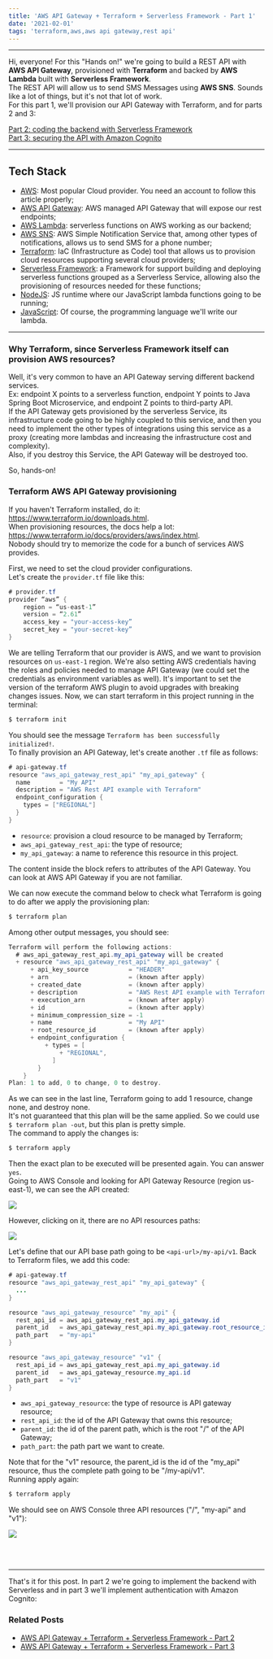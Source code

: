 ```yaml
---
title: 'AWS API Gateway + Terraform + Serverless Framework - Part 1'
date: '2021-02-01'
tags: 'terraform,aws,aws api gateway,rest api'
---
```


---

Hi, everyone!
For this "Hands on!" we're going to build a REST API with **AWS API Gateway**, provisioned with **Terraform** and backed by **AWS Lambda** built with **Serverless Framework**.  
The REST API will allow us to send SMS Messages using **AWS SNS**. Sounds like a lot of things, 
but it's not that lot of work.  
For this part 1, we'll provision our API Gateway with Terraform, and for parts 2 and 3:

<a className="text-slate-700 hover:text-blue-400" href="../posts/hands-on-aws-agw-terraform-sls-framework-part-2">Part 2: coding the backend with Serverless Framework</a>  
<a className="text-slate-700 hover:text-blue-400" href="../posts/hands-on-aws-agw-terraform-sls-framework-part-3">Part 3: securing the API with Amazon Cognito</a>

---

## Tech Stack
- [AWS](https://aws.amazon.com/): Most popular Cloud provider. You need an account to follow this article properly;
- [AWS API Gateway](https://aws.amazon.com/api-gateway/): AWS managed API Gateway that will expose our rest endpoints;
- [AWS Lambda](https://aws.amazon.com/lambda/): serverless functions on AWS working as our backend;
- [AWS SNS](https://aws.amazon.com/sns/): AWS Simple Notification Service that, among other types of notifications, allows us to send SMS for a phone number;
- [Terraform](https://www.terraform.io/): IaC (Infrastructure as Code) tool that allows us to provision cloud resources supporting several cloud providers;
- [Serverless Framework](https://www.serverless.com/): a Framework for support building and deploying serverless functions grouped as a Serverless Service, allowing also the provisioning of resources needed for these functions;
- [NodeJS](https://nodejs.org/): JS runtime where our JavaScript lambda functions going to be running;
- [JavaScript](https://developer.mozilla.org/en-US/docs/Web/JavaScript): Of course, the programming language we'll write our lambda.

---

### Why Terraform, since Serverless Framework itself can provision AWS resources?
Well, it's very common to have an API Gateway serving different backend services.  
Ex: endpoint X points to a serverless function, endpoint Y points to Java Spring Boot Microservice, and endpoint Z points to third-party API.  
If the API Gateway gets provisioned by the serverless Service, its infrastructure code going to 
be highly coupled to this service, and then you need to implement the other types of integrations using 
this service as a proxy (creating more lambdas and increasing the infrastructure cost and complexity).  
Also, if you destroy this Service, the API Gateway will be destroyed too.

So, hands-on!

### Terraform AWS API Gateway provisioning
If you haven't Terraform installed, do it: https://www.terraform.io/downloads.html.  
When provisioning resources, the docs help a lot: https://www.terraform.io/docs/providers/aws/index.html.  
Nobody should try to memorize the code for a bunch of services AWS provides.

First, we need to set the cloud provider configurations.  
Let's create the `provider.tf` file like this:

```java
# provider.tf
provider “aws” {
    region = “us-east-1”
    version = “2.61”
    access_key = "your-access-key”
    secret_key = "your-secret-key” 
}
```
We are telling Terraform that our provider is AWS, and we want to provision resources on 
`us-east-1` region.
We're also setting AWS credentials having the roles and policies needed to manage API Gateway (we could set the credentials as environment variables as well).
It's important to set the version of the terraform AWS plugin to avoid upgrades with breaking changes issues.
Now, we can start terraform in this project running in the terminal:  

```sh
$ terraform init
```  
You should see the message `Terraform has been successfully initialized!`.  
To finally provision an API Gateway, let's create another `.tf` file as follows:

```java
# api-gateway.tf
resource "aws_api_gateway_rest_api" "my_api_gateway" {
  name        = "My API"
  description = "AWS Rest API example with Terraform"
  endpoint_configuration {
    types = ["REGIONAL"]
  }
}
```
- `resource`: provision a cloud resource to be managed by Terraform;
- `aws_api_gateway_rest_api`: the type of resource;
- `my_api_gateway`: a name to reference this resource in this project.
  
The content inside the block refers to attributes of the API Gateway. You can look at AWS API Gateway if you are not familiar.

We can now execute the command below to check what Terraform is going to do after we apply the 
provisioning plan:

```sh
$ terraform plan
```  
Among other output messages, you should see:

```java
Terraform will perform the following actions:
  # aws_api_gateway_rest_api.my_api_gateway will be created
  + resource "aws_api_gateway_rest_api" "my_api_gateway" {
      + api_key_source           = "HEADER"
      + arn                      = (known after apply)
      + created_date             = (known after apply)
      + description              = "AWS Rest API example with Terraform"
      + execution_arn            = (known after apply)
      + id                       = (known after apply)
      + minimum_compression_size = -1
      + name                     = "My API"
      + root_resource_id         = (known after apply)
      + endpoint_configuration {
          + types = [
              + "REGIONAL",
            ]
        }
    }
Plan: 1 to add, 0 to change, 0 to destroy.
```
As we can see in the last line, Terraform going to add 1 resource, change none, and destroy none.  
It's not guaranteed that this plan will be the same applied. So we could use `$ terraform plan -out`, but this plan is pretty simple.  
The command to apply the changes is:

```sh
$ terraform apply
```  
Then the exact plan to be executed will be presented again. You can answer `yes`.  
Going to AWS Console and looking for API Gateway Resource (region us-east-1), we can see the API created:

![](../images/posts/hands-on-aws-agw-terraform-sls-framework-part-1/aws_api_gateway.png)

However, clicking on it, there are no API resources paths:

![](../images/posts/hands-on-aws-agw-terraform-sls-framework-part-1/aws_api_gateway_no_paths.png)

Let's define that our API base path going to be `<api-url>/my-api/v1`.
Back to Terraform files, we add this code:

```java
# api-gateway.tf
resource "aws_api_gateway_rest_api" "my_api_gateway" {
  ...
}

resource "aws_api_gateway_resource" "my_api" {
  rest_api_id = aws_api_gateway_rest_api.my_api_gateway.id
  parent_id   = aws_api_gateway_rest_api.my_api_gateway.root_resource_id
  path_part   = "my-api"
}

resource "aws_api_gateway_resource" "v1" {
  rest_api_id = aws_api_gateway_rest_api.my_api_gateway.id
  parent_id   = aws_api_gateway_resource.my_api.id
  path_part   = "v1"
}
```

- `aws_api_gateway_resource`: the type of resource is API gateway resource;
- `rest_api_id`: the id of the API Gateway that owns this resource;
- `parent_id`: the id of the parent path, which is the root "/" of the API Gateway;
- `path_part`: the path part we want to create.

Note that for the "v1" resource, the parent_id is the id of the "my_api" resource, thus the complete path going to be "/my-api/v1".  
Running apply again:

```sh
$ terraform apply
```  
We should see on AWS Console three API resources ("/", "my-api" and "v1"):

![](../images/posts/hands-on-aws-agw-terraform-sls-framework-part-1/aws_api_gateway_with_paths.png)

<br />
<br />

---

That's it for this post. In part 2 we're going to implement the backend with Serverless and in part 3 we'll implement authentication with Amazon Cognito:

### Related Posts
- <a className="text-slate-700 hover:text-blue-400" href="../posts/hands-on-aws-agw-terraform-sls-framework-part-2">AWS API Gateway + Terraform + Serverless Framework - Part 2</a>  
- <a className="text-slate-700 hover:text-blue-400" href="../posts/hands-on-aws-agw-terraform-sls-framework-part-3">AWS API Gateway + Terraform + Serverless Framework - Part 3</a>
